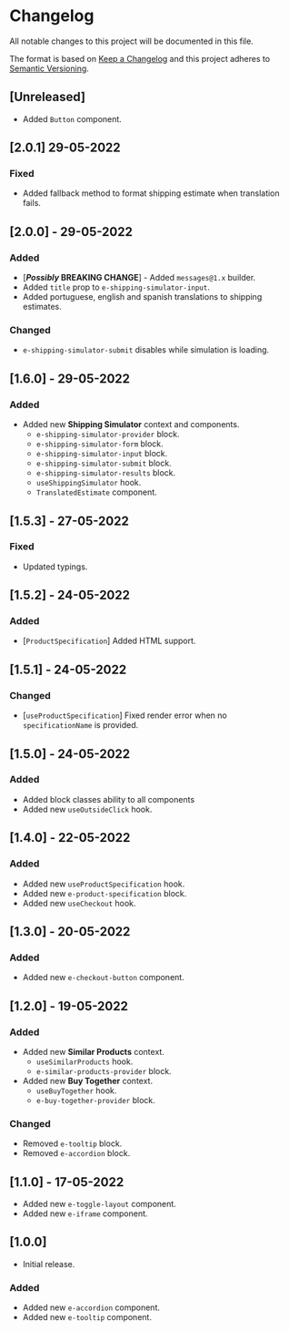 # Changelog

All notable changes to this project will be documented in this file.

The format is based on [Keep a Changelog](http://keepachangelog.com/en/1.0.0/)
and this project adheres to [Semantic Versioning](http://semver.org/spec/v2.0.0.html).

## [Unreleased]

- Added `Button` component.

## [2.0.1] 29-05-2022

### Fixed

- Added fallback method to format shipping estimate when translation fails.

## [2.0.0] - 29-05-2022

### Added

- [***Possibly* BREAKING CHANGE**] - Added `messages@1.x` builder.
- Added `title` prop to `e-shipping-simulator-input`.
- Added portuguese, english and spanish translations to shipping estimates.

### Changed

- `e-shipping-simulator-submit` disables while simulation is loading.

## [1.6.0] - 29-05-2022

### Added

- Added new **Shipping Simulator** context and components.
  - `e-shipping-simulator-provider` block.
  - `e-shipping-simulator-form` block.
  - `e-shipping-simulator-input` block.
  - `e-shipping-simulator-submit` block.
  - `e-shipping-simulator-results` block.
  - `useShippingSimulator` hook.
  - `TranslatedEstimate` component.

## [1.5.3] - 27-05-2022

### Fixed

- Updated typings.

## [1.5.2] - 24-05-2022

### Added

- [`ProductSpecification`] Added HTML support.

## [1.5.1] - 24-05-2022

### Changed

- [`useProductSpecification`] Fixed render error when no `specificationName` is provided.

## [1.5.0] - 24-05-2022

### Added

- Added block classes ability to all components
- Added new `useOutsideClick` hook.

## [1.4.0] - 22-05-2022

### Added

- Added new `useProductSpecification` hook.
- Added new `e-product-specification` block.
- Added new `useCheckout` hook.

## [1.3.0] - 20-05-2022

### Added

- Added new `e-checkout-button` component.

## [1.2.0] - 19-05-2022

### Added

- Added new **Similar Products** context.
  - `useSimilarProducts` hook.
  - `e-similar-products-provider` block.
- Added new **Buy Together** context.
  - `useBuyTogether` hook.
  - `e-buy-together-provider` block.

### Changed

- Removed `e-tooltip` block.
- Removed `e-accordion` block.

## [1.1.0] - 17-05-2022

- Added new `e-toggle-layout` component.
- Added new `e-iframe` component.

## [1.0.0]

- Initial release.

### Added

- Added new `e-accordion` component.
- Added new `e-tooltip` component.